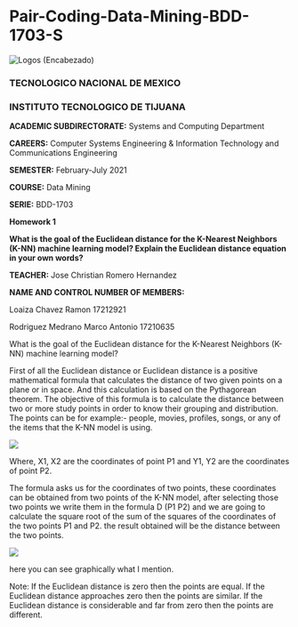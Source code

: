 # Pair-Coding-Data-Mining-BDD-1703-S

![Logos (Encabezado)](https://user-images.githubusercontent.com/38358997/111401323-4c5f8480-8686-11eb-8532-0679458bb51a.png)

### TECNOLOGICO NACIONAL DE MEXICO

### INSTITUTO TECNOLOGICO DE TIJUANA

**ACADEMIC SUBDIRECTORATE:** Systems and Computing Department

**CAREERS:** Computer Systems Engineering & Information Technology and Communications Engineering

**SEMESTER:** February-July 2021

**COURSE:** Data Mining

**SERIE:** BDD-1703

**Homework 1**

**What is the goal of the Euclidean distance for the K-Nearest 
Neighbors (K-NN) machine learning model?
Explain the Euclidean distance equation in your own words?**

**TEACHER:** Jose Christian Romero Hernandez

**NAME AND CONTROL NUMBER OF MEMBERS:**

Loaiza Chavez Ramon 17212921

Rodriguez Medrano Marco Antonio 17210635

What is the goal of the Euclidean distance for the K-Nearest Neighbors (K-NN) machine learning model?

First of all the Euclidean distance or Euclidean distance is a positive mathematical formula that calculates 
the distance of two given points on a plane or in space. And this calculation is based on the Pythagorean theorem.
The objective of this formula is to calculate the distance between two or more study points in order to know their
grouping and distribution. The points can be for example:- people, movies, profiles, songs, or any of the items that the K-NN model is using.

<img src="https://silvercorp.files.wordpress.com/2016/09/distancia-euclidiana.png"/>

Where, X1, X2 are the coordinates of point P1 and Y1, Y2 are the coordinates of point P2.

The formula asks us for the coordinates of two points, these coordinates can be obtained from two points 
of the K-NN model, after selecting those two points we write them in the formula D (P1 P2) and we are going 
to calculate the square root of the sum of the squares of the coordinates of the two points P1 and P2. the 
result obtained will be the distance between the two points.

<img src="https://miro.medium.com/max/724/0*mTKOOEj3EOzkr7aA"/>

here you can see graphically what I mention.

Note: If the Euclidean distance is zero then the points are equal. 
If the Euclidean distance approaches zero then the points are similar. 
If the Euclidean distance is considerable and far from zero then the points are different.
